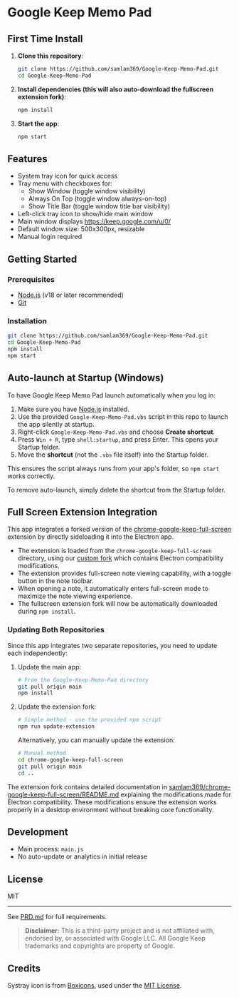 # Google Keep Memo Pad

## First Time Install

1. **Clone this repository**:
   ```sh
   git clone https://github.com/samlam369/Google-Keep-Memo-Pad.git
   cd Google-Keep-Memo-Pad
   ```

2. **Install dependencies (this will also auto-download the fullscreen extension fork)**:
   ```sh
   npm install
   ```

3. **Start the app**:
   ```sh
   npm start
   ```

## Features
- System tray icon for quick access
- Tray menu with checkboxes for:
    - Show Window (toggle window visibility)
    - Always On Top (toggle window always-on-top)
    - Show Title Bar (toggle window title bar visibility)
- Left-click tray icon to show/hide main window
- Main window displays https://keep.google.com/u/0/
- Default window size: 500x300px, resizable
- Manual login required

## Getting Started

### Prerequisites
- [Node.js](https://nodejs.org/) (v18 or later recommended)
- [Git](https://git-scm.com/)

### Installation
```sh
git clone https://github.com/samlam369/Google-Keep-Memo-Pad.git
cd Google-Keep-Memo-Pad
npm install
npm start
```

## Auto-launch at Startup (Windows)

To have Google Keep Memo Pad launch automatically when you log in:

1. Make sure you have [Node.js](https://nodejs.org/) installed.
2. Use the provided `Google-Keep-Memo-Pad.vbs` script in this repo to launch the app silently at startup.
3. Right-click `Google-Keep-Memo-Pad.vbs` and choose **Create shortcut**.
4. Press `Win + R`, type `shell:startup`, and press Enter. This opens your Startup folder.
5. Move the **shortcut** (not the `.vbs` file itself) into the Startup folder.

This ensures the script always runs from your app's folder, so `npm start` works correctly.

To remove auto-launch, simply delete the shortcut from the Startup folder.

## Full Screen Extension Integration

This app integrates a forked version of the [chrome-google-keep-full-screen](https://github.com/chrisputnam9/chrome-google-keep-full-screen) extension by directly sideloading it into the Electron app.

- The extension is loaded from the `chrome-google-keep-full-screen` directory, using our [custom fork](https://github.com/samlam369/chrome-google-keep-full-screen) which contains Electron compatibility modifications.
- The extension provides full-screen note viewing capability, with a toggle button in the note toolbar.
- When opening a note, it automatically enters full-screen mode to maximize the note viewing experience.
- The fullscreen extension fork will now be automatically downloaded during `npm install`.

### Updating Both Repositories

Since this app integrates two separate repositories, you need to update each independently:

1. Update the main app:
   ```sh
   # From the Google-Keep-Memo-Pad directory
   git pull origin main
   npm install
   ```

2. Update the extension fork:
   ```sh
   # Simple method - use the provided npm script
   npm run update-extension
   ```
   
   Alternatively, you can manually update the extension:
   ```sh
   # Manual method
   cd chrome-google-keep-full-screen
   git pull origin main
   cd ..
   ```

The extension fork contains detailed documentation in [samlam369/chrome-google-keep-full-screen/README.md](https://github.com/samlam369/chrome-google-keep-full-screen/blob/master/README.md) explaining the modifications made for Electron compatibility. These modifications ensure the extension works properly in a desktop environment without breaking core functionality.

## Development
- Main process: `main.js`
- No auto-update or analytics in initial release

## License
MIT

---

See [PRD.md](./PRD.md) for full requirements.

> **Disclaimer:** This is a third-party project and is not affiliated with, endorsed by, or associated with Google LLC. All Google Keep trademarks and copyrights are property of Google.

## Credits

Systray icon is from [Boxicons](https://boxicons.com/), used under the [MIT License](https://github.com/atisawd/boxicons/blob/master/LICENSE).
